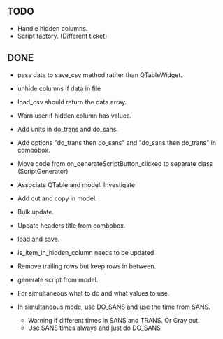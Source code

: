 ## TODO
- Handle hidden columns.
- Script factory. (Different ticket)


## DONE
- pass data to save_csv method rather than QTableWidget.
- unhide columns if data in file
- load_csv should return the data array.
- Warn user if hidden column has values.
- Add units in do_trans and do_sans.
- Add options "do_trans then do_sans" and "do_sans then do_trans" in combobox.
- Move code from on_generateScriptButton_clicked to separate class (ScriptGenerator)
- Associate QTable and model. Investigate
- Add cut and copy in model.
- Bulk update.
- Update headers title from combobox.
- load and save.
- is_item_in_hidden_column needs to be updated
- Remove trailing rows but keep rows in between.

- generate script from model.
- For simultaneous what to do and what values to use.
- In simultaneous mode, use DO_SANS and use the time from SANS.
  - Warning if different times in SANS and TRANS. Or Gray out.
  - Use SANS times always and just do DO_SANS
